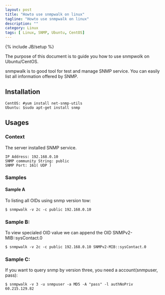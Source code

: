 ```yaml
---
layout: post
title: "Howto use snmpwalk on linux"
tagline: "Howto use snmpwalk on linux"
description: ""
category: Linux 
tags: [ Linux, SNMP, Ubuntu, CentOS]
---
```

{% include JB/setup %}

The purpose of this document is to guide you how to use snmpwolk on Ubuntu/CentOS.

snmpwalk is to good tool for test and manage SNMP service. You can easily list all information offered by 
SNMP.

## Installation

	CentOS: #yum install net-snmp-utils
	Ubuntu: $sudo apt-get install snmp

## Usages

### Context

The server installed SNMP service.

	IP Address: 192.168.0.10
	SNMP community String: public
	SNMP Port: 161( UDP )

### Samples

#### Sample A

To listing all OIDs using snmp version tow:

	$ snmpwalk -v 2c -c public 192.168.0.10

### Sample B:

To view specialed OID value we can append the OID SNMPv2-MIB::sysContact.0

	$ snmpwalk -v 2c -c public 192.168.0.10 SNMPv2-MIB::sysContact.0

### Sample C:

If you want to query snmp by version three, you need a account(snmpuser, pass):

	$ snmpwalk -v 3 -u snmpuser -a MD5 -A "pass" -l authNoPriv 60.215.129.82


